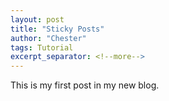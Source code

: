```yaml
---
layout: post
title: "Sticky Posts"
author: "Chester"
tags: Tutorial
excerpt_separator: <!--more-->
---
```


This is my first post in my new blog.
